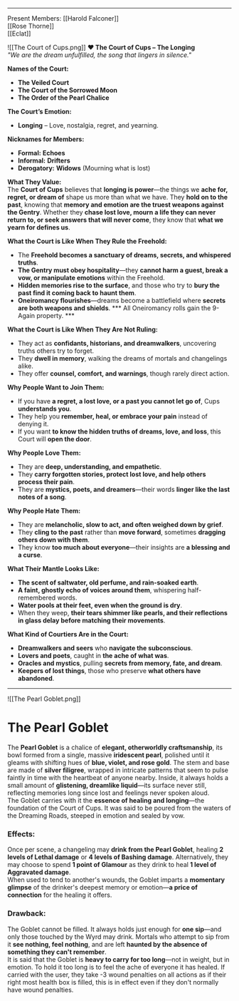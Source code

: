 ***
Present Members: 
	[[Harold Falconer]]  
	[[Rose Thorne]]  
	[[Eclat]]  

![[The Court of Cups.png]]
**♥ The Court of Cups – The Longing**  
*"We are the dream unfulfilled, the song that lingers in silence."*  

**Names of the Court:**  
- **The Veiled Court**  
- **The Court of the Sorrowed Moon**  
- **The Order of the Pearl Chalice**  

**The Court’s Emotion:**  
- **Longing** – Love, nostalgia, regret, and yearning.  

**Nicknames for Members:**  
- **Formal:** **Echoes**  
- **Informal:** **Drifters**  
- **Derogatory:** **Widows** (Mourning what is lost)  

**What They Value:**  
The **Court of Cups** believes that **longing is power**—the things we **ache for, regret, or dream of** shape us more than what we have. They **hold on to the past**, knowing that **memory and emotion are the truest weapons against the Gentry**. Whether they **chase lost love, mourn a life they can never return to, or seek answers that will never come**, they know that **what we yearn for defines us**.  

**What the Court is Like When They Rule the Freehold:**  
- The **Freehold becomes a sanctuary of dreams, secrets, and whispered truths**.  
- **The Gentry must obey hospitality**—they **cannot harm a guest, break a vow, or manipulate emotions** within the Freehold.  
- **Hidden memories rise to the surface**, and those who try to **bury the past find it coming back to haunt them**.  
- **Oneiromancy flourishes**—dreams become a battlefield where **secrets are both weapons and shields**. *** All Oneiromancy rolls gain the 9-Again property. ***

**What the Court is Like When They Are Not Ruling:**  
- They act as **confidants, historians, and dreamwalkers**, uncovering truths others try to forget.  
- They **dwell in memory**, walking the dreams of mortals and changelings alike.  
- They offer **counsel, comfort, and warnings**, though rarely direct action.  

**Why People Want to Join Them:**  
- If you have **a regret, a lost love, or a past you cannot let go of**, Cups **understands you**.  
- They help you **remember, heal, or embrace your pain** instead of denying it.  
- If you want **to know the hidden truths of dreams, love, and loss**, this Court will **open the door**.  

**Why People Love Them:**  
- They are **deep, understanding, and empathetic**.  
- They **carry forgotten stories, protect lost love, and help others process their pain**.  
- They are **mystics, poets, and dreamers**—their words **linger like the last notes of a song**.  

**Why People Hate Them:**  
- They are **melancholic, slow to act, and often weighed down by grief**.  
- They **cling to the past** rather than **move forward**, sometimes **dragging others down with them**.  
- They know **too much about everyone**—their insights are **a blessing and a curse**.  

**What Their Mantle Looks Like:**  
- **The scent of saltwater, old perfume, and rain-soaked earth**.  
- **A faint, ghostly echo of voices around them**, whispering half-remembered words.  
- **Water pools at their feet, even when the ground is dry**.  
- When they weep, **their tears shimmer like pearls, and their reflections in glass delay before matching their movements**.  

**What Kind of Courtiers Are in the Court:**  
- **Dreamwalkers and seers** who **navigate the subconscious**.  
- **Lovers and poets**, caught in **the ache of what was**.  
- **Oracles and mystics**, pulling **secrets from memory, fate, and dream**.  
- **Keepers of lost things**, those who preserve **what others have abandoned**.
---
![[The Pearl Goblet.png]]
# The Pearl Goblet

The **Pearl Goblet** is a chalice of **elegant, otherworldly craftsmanship**, its bowl formed from a single, massive **iridescent pearl**, polished until it gleams with shifting hues of **blue, violet, and rose gold**. The stem and base are made of **silver filigree**, wrapped in intricate patterns that seem to pulse faintly in time with the heartbeat of anyone nearby. Inside, it always holds a small amount of **glistening, dreamlike liquid**—its surface never still, reflecting memories long since lost and feelings never spoken aloud.  
The Goblet carries with it the **essence of healing and longing**—the foundation of the Court of Cups. It was said to be poured from the waters of the Dreaming Roads, steeped in emotion and sealed by vow.  
### **Effects:**  
Once per scene, a changeling may **drink from the Pearl Goblet**, healing **2 levels of Lethal damage** or **4 levels of Bashing damage**. Alternatively, they may choose to spend **1 point of Glamour** as they drink to heal **1 level of Aggravated damage**.  
When used to tend to another's wounds, the Goblet imparts a **momentary glimpse** of the drinker's deepest memory or emotion—**a price of connection** for the healing it offers.  
### **Drawback:**  
The Goblet cannot be filled. It always holds just enough for **one sip**—and only those touched by the Wyrd may drink. Mortals who attempt to sip from it **see nothing, feel nothing**, and are left **haunted by the absence of something they can't remember**.  
It is said that the Goblet is **heavy to carry for too long**—not in weight, but in emotion. To hold it too long is to feel the ache of everyone it has healed. If carried with the user, they take -3 wound penalties on all actions as if their right most health box is filled, this is in effect even if they don't normally have wound penalties.